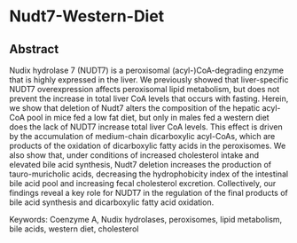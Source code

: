 # Nudt7-Western-Diet

## Abstract
Nudix hydrolase 7 (NUDT7) is a peroxisomal (acyl-)CoA-degrading enzyme that is highly expressed in the liver. We previously showed that liver-specific NUDT7 overexpression affects peroxisomal lipid metabolism, but does not prevent the increase in total liver CoA levels that occurs with fasting. Herein, we show that deletion of Nudt7 alters the composition of the hepatic acyl-CoA pool in mice fed a low fat diet, but only in males fed a western diet does the lack of NUDT7 increase total liver CoA levels. This effect is driven by the accumulation of medium-chain dicarboxylic acyl-CoAs, which are products of the oxidation of dicarboxylic fatty acids in the peroxisomes. We also show that, under conditions of increased cholesterol intake and elevated bile acid synthesis, Nudt7 deletion increases the production of tauro-muricholic acids, decreasing the hydrophobicity index of the intestinal bile acid pool and increasing fecal cholesterol excretion. Collectively, our findings reveal a key role for NUDT7 in the regulation of the final products of bile acid synthesis and dicarboxylic fatty acid oxidation. 

Keywords: Coenzyme A, Nudix hydrolases, peroxisomes, lipid metabolism, bile acids, western diet, cholesterol
